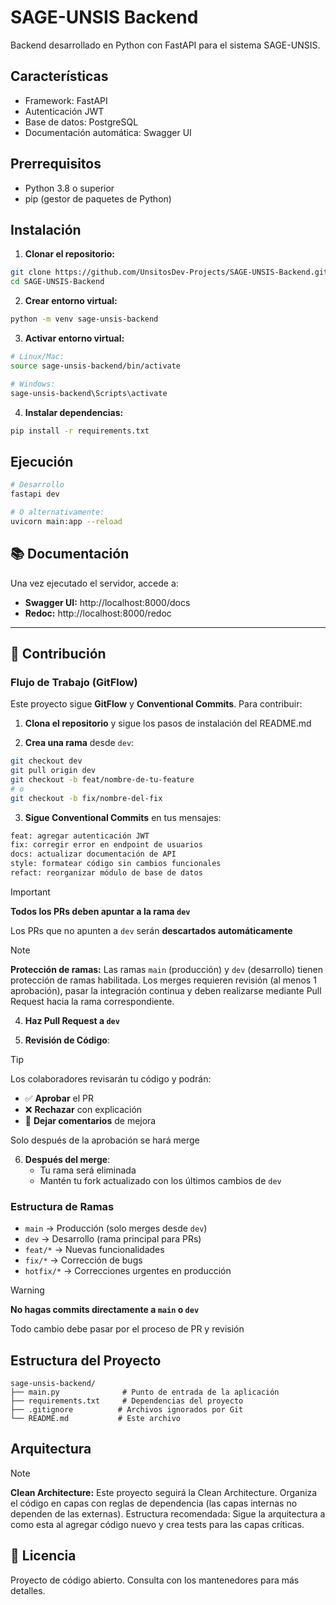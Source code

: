 
# SAGE-UNSIS Backend

Backend desarrollado en Python con FastAPI para el sistema SAGE-UNSIS.

## Características

- Framework: FastAPI
- Autenticación JWT  
- Base de datos: PostgreSQL
- Documentación automática: Swagger UI

## Prerrequisitos

- Python 3.8 o superior
- pip (gestor de paquetes de Python)

## Instalación

1. **Clonar el repositorio:**
```bash
git clone https://github.com/UnsitosDev-Projects/SAGE-UNSIS-Backend.git
cd SAGE-UNSIS-Backend
```

2. **Crear entorno virtual:**
```bash
python -m venv sage-unsis-backend
```

3. **Activar entorno virtual:**
```bash
# Linux/Mac:
source sage-unsis-backend/bin/activate

# Windows:
sage-unsis-backend\Scripts\activate
```

4. **Instalar dependencias:**
```bash
pip install -r requirements.txt
```

## Ejecución

```bash
# Desarrollo
fastapi dev

# O alternativamente:
uvicorn main:app --reload
```

## 📚 Documentación

Una vez ejecutado el servidor, accede a:

- **Swagger UI:** http://localhost:8000/docs
- **Redoc:** http://localhost:8000/redoc

---

## 👥 Contribución

### Flujo de Trabajo (GitFlow)

Este proyecto sigue **GitFlow** y **Conventional Commits**. Para contribuir:

1. **Clona el repositorio** y sigue los pasos de instalación del README.md

2. **Crea una rama** desde `dev`:

```bash
git checkout dev
git pull origin dev
git checkout -b feat/nombre-de-tu-feature
# o
git checkout -b fix/nombre-del-fix
```

3. **Sigue Conventional Commits** en tus mensajes:

```bash
feat: agregar autenticación JWT
fix: corregir error en endpoint de usuarios  
docs: actualizar documentación de API
style: formatear código sin cambios funcionales
refact: reorganizar módulo de base de datos
```

>[!IMPORTANT]
> **Todos los PRs deben apuntar a la rama `dev`**
>
> Los PRs que no apunten a `dev` serán **descartados automáticamente**

>[!NOTE]
> **Protección de ramas:** Las ramas `main` (producción) y `dev` (desarrollo) tienen protección de ramas habilitada. Los merges requieren revisión (al menos 1 aprobación), pasar la integración continua y deben realizarse mediante Pull Request hacia la rama correspondiente.

4. **Haz Pull Request a `dev`**

5. **Revisión de Código**:

>[!TIP]
> Los colaboradores revisarán tu código y podrán:
> - ✅ **Aprobar** el PR
> - ❌ **Rechazar** con explicación
> - 💬 **Dejar comentarios** de mejora
>
> Solo después de la aprobación se hará merge

6. **Después del merge**:
   - Tu rama será eliminada
   - Mantén tu fork actualizado con los últimos cambios de `dev`

### Estructura de Ramas

- `main` → Producción (solo merges desde `dev`)
- `dev` → Desarrollo (rama principal para PRs)
- `feat/*` → Nuevas funcionalidades
- `fix/*` → Corrección de bugs
- `hotfix/*` → Correcciones urgentes en producción

>[!WARNING]
> **No hagas commits directamente a `main` o `dev`**
>
> Todo cambio debe pasar por el proceso de PR y revisión

## Estructura del Proyecto
```
sage-unsis-backend/
├── main.py              # Punto de entrada de la aplicación
├── requirements.txt     # Dependencias del proyecto
├── .gitignore          # Archivos ignorados por Git
└── README.md           # Este archivo
```
## Arquitectura

>[!NOTE]
> **Clean Architecture:** Este proyecto seguirá la Clean Architecture. Organiza el código en capas con reglas de dependencia (las capas internas no dependen de las externas). Estructura recomendada:
>Sigue la arquitectura a como esta al agregar código nuevo y crea tests para las capas críticas.


## 📝 Licencia

Proyecto de código abierto. Consulta con los mantenedores para más detalles.

